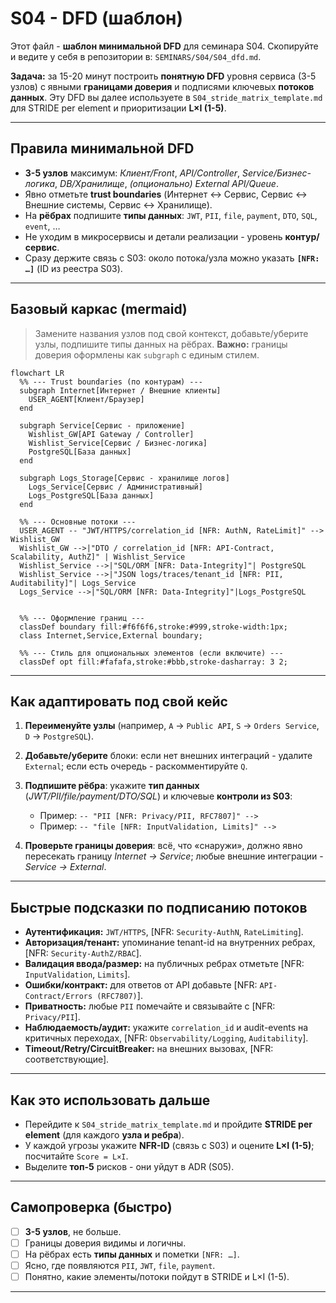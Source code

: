 # S04 - DFD (шаблон)

Этот файл - **шаблон минимальной DFD** для семинара S04.
Скопируйте и ведите у себя в репозитории в: `SEMINARS/S04/S04_dfd.md`.

**Задача:** за 15-20 минут построить **понятную DFD** уровня сервиса (3-5 узлов) с явными **границами доверия** и подписями ключевых **потоков данных**. Эту DFD вы далее используете в `S04_stride_matrix_template.md` для STRIDE per element и приоритизации **L×I (1-5)**.

---

## Правила минимальной DFD

- **3-5 узлов** максимум: _Клиент/Front_, _API/Controller_, _Service/Бизнес-логика_, _DB/Хранилище_, _(опционально)_ _External API/Queue_.
- Явно отметьте **trust boundaries** (Интернет ↔ Сервис, Сервис ↔ Внешние системы, Сервис ↔ Хранилище).
- На **рёбрах** подпишите **типы данных**: `JWT`, `PII`, `file`, `payment`, `DTO`, `SQL`, `event`, …
- Не уходим в микросервисы и детали реализации - уровень **контур/сервис**.
- Сразу держите связь с S03: около потока/узла можно указать **`[NFR: …]`** (ID из реестра S03).

---

## Базовый каркас (mermaid)

> Замените названия узлов под свой контекст, добавьте/уберите узлы, подпишите типы данных на рёбрах.
> **Важно:** границы доверия оформлены как `subgraph` с единым стилем.

```mermaid
flowchart LR
  %% --- Trust boundaries (по контурам) ---
  subgraph Internet[Интернет / Внешние клиенты]
    USER_AGENT[Клиент/Браузер]
  end

  subgraph Service[Сервис - приложение]
    Wishlist_GW[API Gateway / Controller]
    Wishlist_Service[Сервис / Бизнес-логика]
    PostgreSQL[База данных]
  end

  subgraph Logs_Storage[Сервис - хранилище логов]
    Logs_Service[Сервис / Административный]
    Logs_PostgreSQL[База данных]
  end

  %% --- Основные потоки ---
  USER_AGENT -- "JWT/HTTPS/correlation_id [NFR: AuthN, RateLimit]" --> Wishlist_GW
  Wishlist_GW -->|"DTO / correlation_id [NFR: API-Contract, Scalability, AuthZ]" | Wishlist_Service
  Wishlist_Service -->|"SQL/ORM [NFR: Data-Integrity]"| PostgreSQL
  Wishlist_Service -->|"JSON logs/traces/tenant_id [NFR: PII, Auditability]"| Logs_Service
  Logs_Service -->|"SQL/ORM [NFR: Data-Integrity]"|Logs_PostgreSQL


  %% --- Оформление границ ---
  classDef boundary fill:#f6f6f6,stroke:#999,stroke-width:1px;
  class Internet,Service,External boundary;

  %% --- Стиль для опциональных элементов (если включите) ---
  classDef opt fill:#fafafa,stroke:#bbb,stroke-dasharray: 3 2;
```

---

## Как адаптировать под свой кейс

1. **Переименуйте узлы** (например, `A` → `Public API`, `S` → `Orders Service`, `D` → `PostgreSQL`).
2. **Добавьте/уберите** блоки: если нет внешних интеграций - удалите `External`; если есть очередь - раскомментируйте `Q`.
3. **Подпишите рёбра**: укажите **тип данных** (_JWT/PII/file/payment/DTO/SQL_) и ключевые **контроли из S03**:

   - Пример: `-- "PII [NFR: Privacy/PII, RFC7807]" -->`
   - Пример: `-- "file [NFR: InputValidation, Limits]" -->`

4. **Проверьте границы доверия**: всё, что «снаружи», должно явно пересекать границу _Internet → Service_; любые внешние интеграции - _Service → External_.

---

## Быстрые подсказки по подписанию потоков

- **Аутентификация:** `JWT/HTTPS`, [NFR: `Security-AuthN`, `RateLimiting`].
- **Авторизация/тенант:** упоминание tenant-id на внутренних ребрах, [NFR: `Security-AuthZ/RBAC`].
- **Валидация ввода/размер:** на публичных ребрах отметьте [NFR: `InputValidation`, `Limits`].
- **Ошибки/контракт:** для ответов от API добавьте [NFR: `API-Contract/Errors (RFC7807)`].
- **Приватность:** любые `PII` помечайте и связывайте с [NFR: `Privacy/PII`].
- **Наблюдаемость/аудит:** укажите `correlation_id` и audit-events на критичных переходах, [NFR: `Observability/Logging`, `Auditability`].
- **Timeout/Retry/CircuitBreaker:** на внешних вызовах, [NFR: соответствующие].

---

## Как это использовать дальше

- Перейдите к `S04_stride_matrix_template.md` и пройдите **STRIDE per element** (для каждого **узла и ребра**).
- У каждой угрозы укажите **NFR-ID** (связь с S03) и оцените **L×I (1-5)**; посчитайте `Score = L×I`.
- Выделите **топ-5** рисков - они уйдут в ADR (S05).

---

## Самопроверка (быстро)

- [ ] **3-5 узлов**, не больше.
- [ ] Границы доверия видимы и логичны.
- [ ] На рёбрах есть **типы данных** и пометки `[NFR: …]`.
- [ ] Ясно, где появляются `PII`, `JWT`, `file`, `payment`.
- [ ] Понятно, какие элементы/потоки пойдут в STRIDE и L×I (1-5).

---
